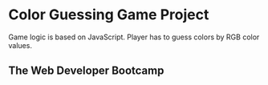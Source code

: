 # Color Guessing Game Project

Game logic is based on JavaScript. Player has to guess colors by RGB color values.

## The Web Developer Bootcamp 


